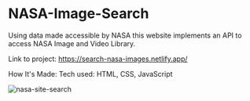 # NASA-Image-Search
Using data made accessible by NASA this website implements an API  to access NASA Image and Video Library.

Link to project: https://search-nasa-images.netlify.app/

How It's Made:
Tech used: HTML, CSS, JavaScript

![nasa-site-search](https://github.com/Hailo7ts/NASA-Image-Search/assets/101282320/a834a0f0-7828-481d-bd71-90678939bc05)
